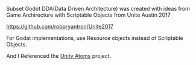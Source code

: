 Subset Godot DDA(Data Driven Architecture) was created with ideas from Game Archirecture with Scriptable Objects from Unite Austin 2017

https://github.com/roboryantron/Unite2017

For Godat implementations, use Resource objects instead of Scriptable Objects.

And I Referenced the [Unity Atoms](https://github.com/unity-atoms/unity-atoms) project.


